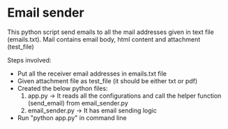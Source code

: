 # Email sender

This python script send emails to all the mail addresses given in text file (emails.txt). Mail contains email body, html content and attachment (test_file)

Steps involved:
* Put all the receiver email addresses in emails.txt file
* Given attachment file as test_file (it should be either txt or pdf)
* Created the below python files:
   1. app.py -> It reads all the configurations and call the helper function (send_email) from email_sender.py
   2. email_sender.py -> It has email sending logic 
* Run "python app.py" in command line 



